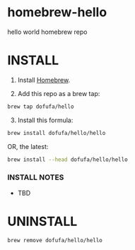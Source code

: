 # homebrew-hello
hello world homebrew repo

# INSTALL

1. Install [Homebrew](https://brew.sh).

2. Add this repo as a brew tap:

```bash
brew tap dofufa/hello
```

3. Install this formula:
```bash
brew install dofufa/hello/hello
```

OR, the latest:
```bash
brew install --head dofufa/hello/hello
```

### INSTALL NOTES

  + TBD

# UNINSTALL
```
brew remove dofufa/hello/hello
```
